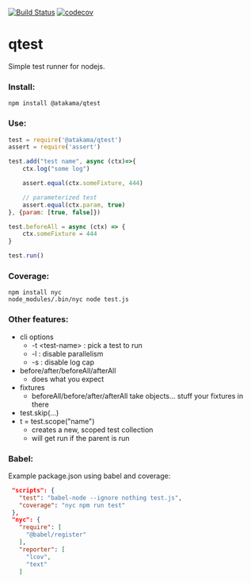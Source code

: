 [![Build Status](https://travis-ci.com/AtakamaLLC/qtest.svg?branch=master)](https://travis-ci.com/AtakamaLLC/qtest)
[![codecov](https://codecov.io/gh/AtakamaLLC/qtest/branch/master/graph/badge.svg)](https://codecov.io/gh/AtakamaLLC/qtest)

# qtest

Simple test runner for nodejs.

### Install:

```
npm install @atakama/qtest
```


### Use:

```js
test = require('@atakama/qtest')
assert = require('assert')

test.add("test name", async (ctx)=>{
    ctx.log("some log")

    assert.equal(ctx.someFixture, 444)

    // parameterized test
    assert.equal(ctx.param, true)
}, {param: [true, false]})

test.beforeAll = async (ctx) => {
    ctx.someFixture = 444
}

test.run()
```

### Coverage:

```
npm install nyc
node_modules/.bin/nyc node test.js
```


### Other features:

 - cli options 
   - -t \<test-name\> : pick a test to run
   - -l : disable parallelism 
   - -s : disable log cap
 - before/after/beforeAll/afterAll
   - does what you expect
 - fixtures
   - beforeAll/before/after/afterAll take objects... stuff your fixtures in there
 - test.skip(...)
 - t = test.scope("name")
   - creates a new, scoped test collection
   - will get run if the parent is run


### Babel:
 Example package.json using babel and coverage:

 ```json
  "scripts": {
    "test": "babel-node --ignore nothing test.js",
    "coverage": "nyc npm run test"
  },
  "nyc": {
    "require": [
      "@babel/register"
    ],
    "reporter": [
      "lcov",
      "text"
    ]
 ```
